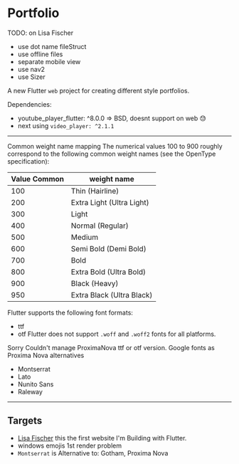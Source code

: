 # Portfolio

<!--
[![Flutter Responsive](https://img.shields.io/badge/flutter-responsive-brightgreen.svg?style=flat-square)](https://github.com/Codelessly/ResponsiveFramework) -->

TODO: on Lisa Fischer

- use dot name fileStruct
- use offline files
- separate mobile view
- use nav2
- use Sizer

A new Flutter `web` project for creating different style portfolios.

Dependencies:

- youtube_player_flutter: ^8.0.0 => BSD, doesnt support on web 😓
- next using `video_player: ^2.1.1`

---

Common weight name mapping
The numerical values 100 to 900 roughly correspond to the following common weight names (see the OpenType specification):

| Value Common | weight name               |
| ------------ | ------------------------- |
| 100          | Thin (Hairline)           |
| 200          | Extra Light (Ultra Light) |
| 300          | Light                     |
| 400          | Normal (Regular)          |
| 500          | Medium                    |
| 600          | Semi Bold (Demi Bold)     |
| 700          | Bold                      |
| 800          | Extra Bold (Ultra Bold)   |
| 900          | Black (Heavy)             |
| 950          | Extra Black (Ultra Black) |

Flutter supports the following font formats:

- ttf
- otf
  Flutter does not support `.woff` and `.woff2` fonts for all platforms.

Sorry Couldn't manage ProximaNova ttf or otf version. Google fonts as Proxima Nova alternatives

- Montserrat
- Lato
- Nunito Sans
- Raleway

---

## Targets

- [Lisa Fischer](http://www.lisasuefischer.com/)
  this the first website I'm Building with Flutter.
- windows emojis 1st render problem
- `Montserrat` is Alternative to: Gotham, Proxima Nova
